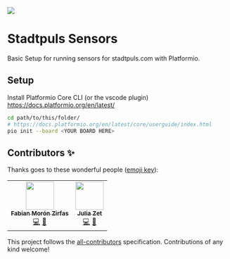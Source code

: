![](https://img.shields.io/badge/Build%20with%20%E2%9D%A4%EF%B8%8F-at%20Technologiesitftung%20Berlin-blue)

# Stadtpuls Sensors

Basic Setup for running sensors for stadtpuls.com with Platformio.

## Setup

Install Platformio Core CLI (or the vscode plugin) https://docs.platformio.org/en/latest/

```bash
cd path/to/this/folder/
# https://docs.platformio.org/en/latest/core/userguide/index.html
pio init --board <YOUR BOARD HERE>
```

## Contributors ✨

Thanks goes to these wonderful people ([emoji key](https://allcontributors.org/docs/en/emoji-key)):

<!-- ALL-CONTRIBUTORS-LIST:START - Do not remove or modify this section -->
<!-- prettier-ignore-start -->
<!-- markdownlint-disable -->
<table>
  <tr>
    <td align="center"><a href="https://fabianmoronzirfas.me/"><img src="https://avatars.githubusercontent.com/u/315106?v=4?s=64" width="64px;" alt=""/><br /><sub><b>Fabian Morón Zirfas</b></sub></a><br /><a href="https://github.com/technologiestiftung/stadtpuls-sensors/commits?author=ff6347" title="Code">💻</a> <a href="https://github.com/technologiestiftung/stadtpuls-sensors/commits?author=ff6347" title="Documentation">📖</a></td>
    <td align="center"><a href="https://github.com/julizet"><img src="https://avatars.githubusercontent.com/u/52455010?v=4?s=64" width="64px;" alt=""/><br /><sub><b>Julia Zet</b></sub></a><br /><a href="https://github.com/technologiestiftung/stadtpuls-sensors/commits?author=julizet" title="Code">💻</a> <a href="https://github.com/technologiestiftung/stadtpuls-sensors/commits?author=julizet" title="Documentation">📖</a></td>
  </tr>
</table>

<!-- markdownlint-restore -->
<!-- prettier-ignore-end -->

<!-- ALL-CONTRIBUTORS-LIST:END -->

This project follows the [all-contributors](https://github.com/all-contributors/all-contributors) specification. Contributions of any kind welcome!